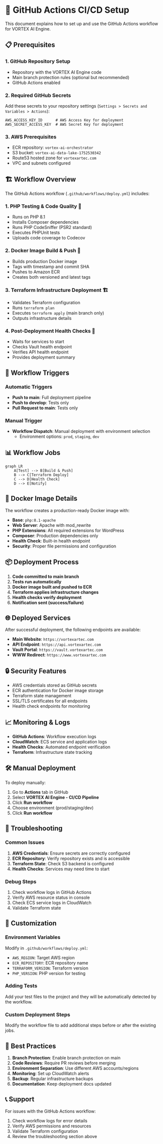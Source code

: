 # 🚀 GitHub Actions CI/CD Setup

This document explains how to set up and use the GitHub Actions workflow for VORTEX AI Engine.

## 📋 Prerequisites

### 1. GitHub Repository Setup
- Repository with the VORTEX AI Engine code
- Main branch protection rules (optional but recommended)
- GitHub Actions enabled

### 2. Required GitHub Secrets
Add these secrets to your repository settings (`Settings > Secrets and Variables > Actions`):

```
AWS_ACCESS_KEY_ID      # AWS Access Key for deployment
AWS_SECRET_ACCESS_KEY  # AWS Secret Key for deployment
```

### 3. AWS Prerequisites
- ECR repository: `vortex-ai-orchestrator`
- S3 bucket: `vortex-ai-data-lake-1752530342`
- Route53 hosted zone for `vortexartec.com`
- VPC and subnets configured

## 🏗️ Workflow Overview

The GitHub Actions workflow (`.github/workflows/deploy.yml`) includes:

### 1. **PHP Testing & Code Quality** 🧪
- Runs on PHP 8.1
- Installs Composer dependencies
- Runs PHP CodeSniffer (PSR2 standard)
- Executes PHPUnit tests
- Uploads code coverage to Codecov

### 2. **Docker Image Build & Push** 🐳
- Builds production Docker image
- Tags with timestamp and commit SHA
- Pushes to Amazon ECR
- Creates both versioned and latest tags

### 3. **Terraform Infrastructure Deployment** 🏗️
- Validates Terraform configuration
- Runs `terraform plan`
- Executes `terraform apply` (main branch only)
- Outputs infrastructure details

### 4. **Post-Deployment Health Checks** 🏥
- Waits for services to start
- Checks Vault health endpoint
- Verifies API health endpoint
- Provides deployment summary

## 🔧 Workflow Triggers

### Automatic Triggers
- **Push to main**: Full deployment pipeline
- **Push to develop**: Tests only
- **Pull Request to main**: Tests only

### Manual Trigger
- **Workflow Dispatch**: Manual deployment with environment selection
  - Environment options: `prod`, `staging`, `dev`

## 📊 Workflow Jobs

```mermaid
graph LR
    A[Test] --> B[Build & Push]
    B --> C[Terraform Deploy]
    C --> D[Health Check]
    D --> E[Notify]
```

## 🐳 Docker Image Details

The workflow creates a production-ready Docker image with:
- **Base**: `php:8.1-apache`
- **Web Server**: Apache with mod_rewrite
- **PHP Extensions**: All required extensions for WordPress
- **Composer**: Production dependencies only
- **Health Check**: Built-in health endpoint
- **Security**: Proper file permissions and configuration

## 📦 Deployment Process

1. **Code committed to main branch**
2. **Tests run automatically**
3. **Docker image built and pushed to ECR**
4. **Terraform applies infrastructure changes**
5. **Health checks verify deployment**
6. **Notification sent (success/failure)**

## 🌐 Deployed Services

After successful deployment, the following endpoints are available:
- **Main Website**: `https://vortexartec.com`
- **API Endpoint**: `https://api.vortexartec.com`
- **Vault Portal**: `https://vault.vortexartec.com`
- **WWW Redirect**: `https://www.vortexartec.com`

## 🔒 Security Features

- AWS credentials stored as GitHub secrets
- ECR authentication for Docker image storage
- Terraform state management
- SSL/TLS certificates for all endpoints
- Health check endpoints for monitoring

## 📈 Monitoring & Logs

- **GitHub Actions**: Workflow execution logs
- **CloudWatch**: ECS service and application logs
- **Health Checks**: Automated endpoint verification
- **Terraform**: Infrastructure state tracking

## 🛠️ Manual Deployment

To deploy manually:

1. Go to **Actions** tab in GitHub
2. Select **VORTEX AI Engine - CI/CD Pipeline**
3. Click **Run workflow**
4. Choose environment (prod/staging/dev)
5. Click **Run workflow**

## 🐛 Troubleshooting

### Common Issues

1. **AWS Credentials**: Ensure secrets are correctly configured
2. **ECR Repository**: Verify repository exists and is accessible
3. **Terraform State**: Check S3 backend is configured
4. **Health Checks**: Services may need time to start

### Debug Steps

1. Check workflow logs in GitHub Actions
2. Verify AWS resource status in console
3. Check ECS service logs in CloudWatch
4. Validate Terraform state

## 📝 Customization

### Environment Variables
Modify in `.github/workflows/deploy.yml`:
- `AWS_REGION`: Target AWS region
- `ECR_REPOSITORY`: ECR repository name
- `TERRAFORM_VERSION`: Terraform version
- `PHP_VERSION`: PHP version for testing

### Adding Tests
Add your test files to the project and they will be automatically detected by the workflow.

### Custom Deployment Steps
Modify the workflow file to add additional steps before or after the existing jobs.

## 🚀 Best Practices

1. **Branch Protection**: Enable branch protection on main
2. **Code Reviews**: Require PR reviews before merging
3. **Environment Separation**: Use different AWS accounts/regions
4. **Monitoring**: Set up CloudWatch alerts
5. **Backup**: Regular infrastructure backups
6. **Documentation**: Keep deployment docs updated

## 📞 Support

For issues with the GitHub Actions workflow:
1. Check workflow logs for error details
2. Verify AWS permissions and resources
3. Validate Terraform configuration
4. Review the troubleshooting section above 